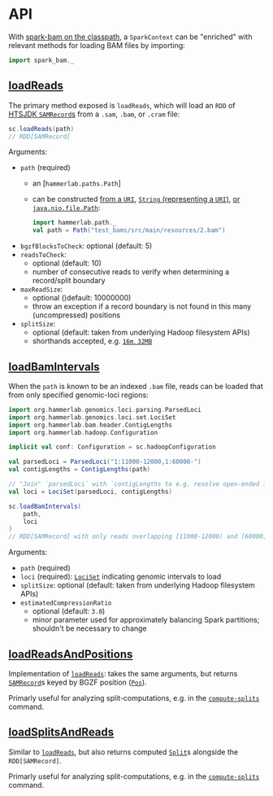 # API

With [spark-bam on the classpath][linking], a `SparkContext` can be "enriched" with relevant methods for loading BAM files by importing:
   
```scala
import spark_bam._
```

## [loadReads][`loadReads`]

The primary method exposed is `loadReads`, which will load an `RDD` of [HTSJDK `SAMRecord`s][`SAMRecord`] from a `.sam`, `.bam`, or `.cram` file:

```scala
sc.loadReads(path)
// RDD[SAMRecord]
```

Arguments:

- `path` (required)
	- an [`hammerlab.paths.Path`]
	- can be constructed [from a `URI`][Path URI ctor], [`String` (representing a `URI`)][Path String ctor], [or `java.nio.file.Path`][Path NIO ctor]:

		```scala
		import hammerlab.path._
		val path = Path("test_bams/src/main/resources/2.bam")
		```
- `bgzfBlocksToCheck`: optional (default: 5)
- `readsToCheck`: 
	- optional (default: 10)
	- number of consecutive reads to verify when determining a record/split boundary 
- `maxReadSize`: 
	- optional ()default: 10000000)
	- throw an exception if a record boundary is not found in this many (uncompressed) positions
- `splitSize`: 
	- optional (default: taken from underlying Hadoop filesystem APIs)
	- shorthands accepted, e.g. [`16m`, `32MB`](https://github.com/hammerlab/io-utils/blob/bytes-1.0.2/bytes/src/test/scala/org/hammerlab/bytes/BytesTest.scala#L19-L44)

## [loadBamIntervals][`loadBamIntervals`]

When the `path` is known to be an indexed `.bam` file, reads can be loaded that from only specified genomic-loci regions:

```scala
import org.hammerlab.genomics.loci.parsing.ParsedLoci
import org.hammerlab.genomics.loci.set.LociSet
import org.hammerlab.bam.header.ContigLengths
import org.hammerlab.hadoop.Configuration

implicit val conf: Configuration = sc.hadoopConfiguration

val parsedLoci = ParsedLoci("1:11000-12000,1:60000-")
val contigLengths = ContigLengths(path)

// "Join" `parsedLoci` with `contigLengths to e.g. resolve open-ended intervals
val loci = LociSet(parsedLoci, contigLengths)

sc.loadBamIntervals(
	path, 
	loci
)
// RDD[SAMRecord] with only reads overlapping [11000-12000) and [60000,∞) on chromosome 1
```

Arguments:

- `path` (required)
- `loci` (required): [`LociSet`] indicating genomic intervals to load
- `splitSize`: optional (default: taken from underlying Hadoop filesystem APIs)
- `estimatedCompressionRatio`
	- optional (default: `3.0`)
	- minor parameter used for approximately balancing Spark partitions; shouldn't be necessary to change

## [loadReadsAndPositions][`loadReadsAndPositions`]

Implementation of [`loadReads`][loadreads-section]: takes the same arguments, but returns [`SAMRecord`]s keyed by BGZF position ([`Pos`]).

Primarly useful for analyzing split-computations, e.g. in the [`compute-splits`] command.

## [loadSplitsAndReads][`loadSplitsAndReads`]

Similar to [`loadReads`][loadreads-section], but also returns computed [`Split`]s alongside the `RDD[SAMRecord]`.

Primarly useful for analyzing split-computations, e.g. in the [`compute-splits`] command.

[loadreads-section]: #loadreads


[`CanLoadBam`]: https://github.com/hammerlab/spark-bam/blob/master/load/src/main/scala/org/hammerlab/bam/spark/load/CanLoadBam.scala
[`loadReads`]: https://github.com/hammerlab/spark-bam/blob/master/load/src/main/scala/org/hammerlab/bam/spark/load/CanLoadBam.scala#L352
[`loadBamIntervals`]: https://github.com/hammerlab/spark-bam/blob/master/load/src/main/scala/org/hammerlab/bam/spark/load/CanLoadBam.scala#L62
[`loadReadsAndPositions`]: https://github.com/hammerlab/spark-bam/blob/master/load/src/main/scala/org/hammerlab/bam/spark/load/CanLoadBam.scala#L285
[`loadSplitsAndReads`]: https://github.com/hammerlab/spark-bam/blob/master/load/src/main/scala/org/hammerlab/bam/spark/load/CanLoadBam.scala#L249

[`SAMRecord`]: https://github.com/samtools/htsjdk/blob/2.9.1/src/main/java/htsjdk/samtools/SAMRecord.java

[`LociSet`]: https://github.com/hammerlab/genomic-loci/blob/2.0.1/src/main/scala/org/hammerlab/genomics/loci/set/LociSet.scala

[`Pos`]: https://github.com/hammerlab/spark-bam/blob/master/bgzf/src/main/scala/org/hammerlab/bgzf/Pos.scala
[`Split`]: https://github.com/hammerlab/spark-bam/blob/master/check/src/main/scala/org/hammerlab/bam/spark/Split.scala

[`compute-splits`]: cli#compute-splits

[`org.hammerlab.paths.Path`]: https://github.com/hammerlab/path-utils/blob/1.2.0/src/main/scala/org/hammerlab/paths/Path.scala
[Path NIO ctor]: https://github.com/hammerlab/path-utils/blob/1.2.0/src/main/scala/org/hammerlab/paths/Path.scala#L14
[Path URI ctor]: https://github.com/hammerlab/path-utils/blob/1.2.0/src/main/scala/org/hammerlab/paths/Path.scala#L157
[Path String ctor]: https://github.com/hammerlab/path-utils/blob/1.2.0/src/main/scala/org/hammerlab/paths/Path.scala#L145-L155

[linking]: index#linking
